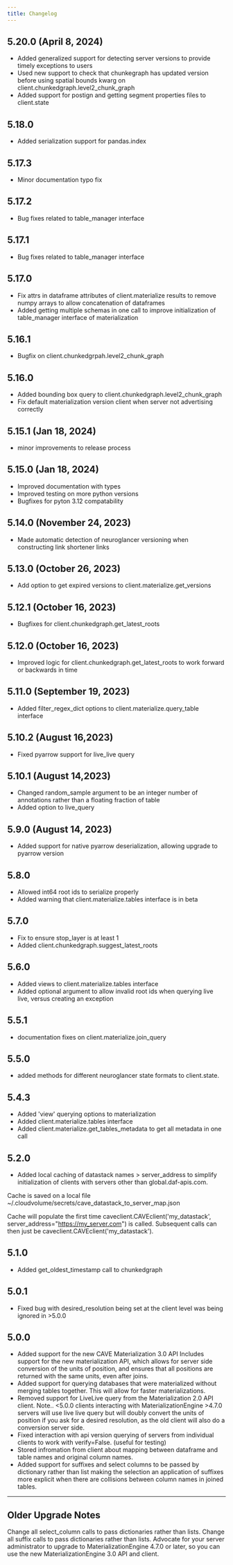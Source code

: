 ```yaml
---
title: Changelog
---
```

## 5.20.0 (April 8, 2024)
- Added generalized support for detecting server versions to provide timely exceptions to users
- Used new support to check that chunkegraph has updated version before using spatial bounds kwarg
on client.chunkedgraph.level2_chunk_graph
- Added support for postign and getting segment properties files to client.state 

## 5.18.0
- Added serialization support for pandas.index

## 5.17.3 
- Minor documentation typo fix

## 5.17.2
- Bug fixes related to table_manager interface

## 5.17.1
- Bug fixes related to table_manager interface

## 5.17.0
- Fix attrs in dataframe attributes of client.materialize results to remove numpy arrays to allow concatenation of dataframes
- Added getting multiple schemas in one call to improve initialization of table_manager interface of materialization

## 5.16.1
- Bugfix on client.chunkedgrpah.level2_chunk_graph

## 5.16.0
- Added bounding box query to client.chunkedgraph.level2_chunk_graph 
- Fix default materialization version client when server not advertising correctly

## 5.15.1 (Jan 18, 2024)
- minor improvements to release process

## 5.15.0 (Jan 18, 2024)
- Improved documentation with types
- Improved testing on more python versions
- Bugfixes for pyton 3.12 compatability 

## 5.14.0 (November 24, 2023)
- Made automatic detection of neuroglancer versioning when constructing link shortener links

## 5.13.0 (October 26, 2023)
- Add option to get expired versions to client.materialize.get_versions

## 5.12.1 (October 16, 2023)
- Bugfixes for client.chunkedgraph.get_latest_roots

## 5.12.0 (October 16, 2023)
- Improved logic for client.chunkedgraph.get_latest_roots to work forward or backwards in time

## 5.11.0 (September 19, 2023)
- Added filter_regex_dict options to client.materialize.query_table interface

## 5.10.2 (August 16,2023)
- Fixed pyarrow support for live_live query

## 5.10.1  (August 14,2023)
- Changed random_sample argument to be an integer number of annotations rather than a floating fraction of table
- Added option to live_query

## 5.9.0 (August 14, 2023)
- Added support for native pyarrow deserialization, allowing upgrade to pyarrow version

## 5.8.0
- Allowed int64 root ids to serialize properly
- Added warning that client.materialize.tables interface is in beta

## 5.7.0
- Fix to ensure stop_layer is at least 1
- Added client.chunkedgraph.suggest_latest_roots

## 5.6.0
- Added views to client.materialize.tables interface
- Added optional argument to allow invalid root ids when querying live live, versus creating an exception


## 5.5.1
- documentation fixes on client.materialize.join_query

## 5.5.0
- added methods for different neuroglancer state formats to client.state.

## 5.4.3
- Added 'view' querying options to materialization
- Added client.materialize.tables interface
- Added client.materialize.get_tables_metadata to get all metadata in one call

## 5.2.0
- Added local caching of datastack names > server_address to simplify initialization of clients 
with servers other than global.daf-apis.com.

Cache is saved on a local file ~/.cloudvolume/secrets/cave_datastack_to_server_map.json

Cache will populate the first time caveclient.CAVEclient('my_datastack', server_address="https://my_server.com")
is called.  Subsequent calls can then just be caveclient.CAVEclient('my_datastack').

## 5.1.0

- Added get_oldest_timestamp call to chunkedgraph

## 5.0.1

- Fixed bug with desired_resolution being set at the client level
  was being ignored in >5.0.0

## 5.0.0

- Added support for the new CAVE Materialization 3.0 API
  Includes support for the new materialization API, which allows for
  server side conversion of the units of position, and ensures that
  all positions are returned with the same units, even after joins.
- Added support for querying databases that were materialized without merging
  tables together. This will allow for faster materializations.
- Removed support for LiveLive query from the Materialization 2.0 API client.
  Note.. <5.0.0 clients interacting with MaterializationEngine >4.7.0 servers will
  use live live query but will doubly convert the units of position if you ask
  for a desired resolution, as the old client will also do a conversion server side.
- Fixed interaction with api version querying of servers from individual
  clients to work with verify=False. (useful for testing)
- Stored infromation from client about mapping between dataframe and table names
  and original column names.
- Added support for suffixes and select columns to be passed by dictionary rather than list
  making the selection an application of suffixes more explicit when there are collisions
  between column names in joined tables.

---

## Older Upgrade Notes

Change all select_column calls to pass dictionaries rather than lists.
Change all suffix calls to pass dictionaries rather than lists.
Advocate for your server administrator to upgrade to MaterializationEngine 4.7.0 or later,
so you can use the new MaterializationEngine 3.0 API and client.
